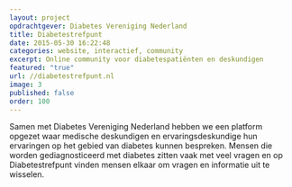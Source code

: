 ```yaml
---
layout: project
opdrachtgever: Diabetes Vereniging Nederland
title: Diabetestrefpunt
date: 2015-05-30 16:22:48
categories: website, interactief, community
excerpt: Online community voor diabetespatiënten en deskundigen
featured: "true"
url: //diabetestrefpunt.nl
image: 3
published: false
order: 100
---
```


Samen met Diabetes Vereniging Nederland hebben we een platform opgezet waar medische deskundigen en ervaringsdeskundige hun ervaringen op het gebied van diabetes kunnen bespreken. Mensen die worden gediagnosticeerd met diabetes zitten vaak met veel vragen en op Diabetestrefpunt vinden mensen elkaar om vragen en informatie uit te wisselen.
